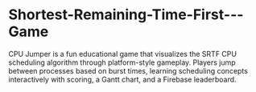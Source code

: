 # Shortest-Remaining-Time-First---Game
CPU Jumper is a fun educational game that visualizes the SRTF CPU scheduling algorithm through platform-style gameplay. Players jump between processes based on burst times, learning scheduling concepts interactively with scoring, a Gantt chart, and a Firebase leaderboard.
